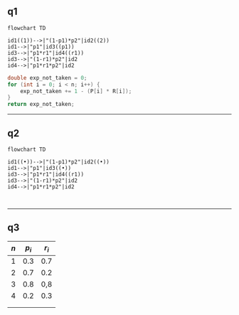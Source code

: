## q1
```mermaid
flowchart TD

id1((1))-->|"(1-p1)*p2"|id2((2))
id1-->|"p1"|id3((p1))
id3-->|"p1*r1"|id4((r1))
id3-->|"(1-r1)*p2"|id2
id4-->|"p1*r1*p2"|id2

```

```java
double exp_not_taken = 0;
for (int i = 0; i < n; i++) {
	exp_not_taken += 1 - (P[i] * R[i]);
}
return exp_not_taken;
```







___
## q2


```mermaid
flowchart TD

id1((•))-->|"(1-p1)*p2"|id2((•))
id1-->|"p1"|id3((•))
id3-->|"p1*r1"|id4((r1))
id3-->|"(1-r1)*p2"|id2
id4-->|"p1*r1*p2"|id2



```







___
## q3


| $n$ | $p_{i}$ | $r_i$ |
| --- | ------- | ----- |
| 1   | 0.3     | 0.7   |
| 2   | 0.7     | 0.2   |
| 3   | 0.8     | 0,8   |
| 4   | 0.2     | 0.3   |
|     |         |       |
|     |         |       |
